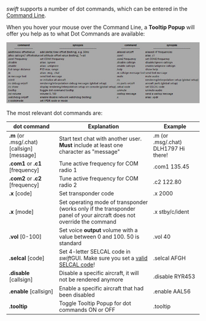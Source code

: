 <!--
    SPDX-FileCopyrightText: Copyright (C) swift Project Community / Contributors
    SPDX-License-Identifier: GFDL-1.3-only
-->

*swift* supports a number of dot commands, which can be entered in the [Command Line](./../documentation/swift_gui/text_chat_page.md#command-line).

When you hover your mouse over the Command Line, a **Tooltip Popup** will offer you help as to what Dot Commands are available:

![](./../img/manual_swiftgui_dotcommands_tooltips.jpg)

The most relevant dot commands are:

| dot command                                 | Explanation                                                                             | Example                              |
|-|-|-|
| **.m** (or .msg/.chat) [callsign] [message] | Start text chat with another user. **Must** include at least one character as "message" | .m (or .msg/.chat) DLH1797 Hi there! |
| **.com1** or **.c1** [frequency] | Tune active frequency for COM radio 1 | .com1 135.45 |
| **.com2** or **.c2** [frequency] | Tune active frequency for COM radio 2 | .c2 122.80 |
| **.x** [code] | Set transponder code | .x 2000 |
| **.x** [mode] | Set operating mode of transponder (works only if the transponder panel of your aircraft does not override the command | .x stby/c/ident |
| **.vol** [0-100] | Set voice **output** volume with a value between 0 and 100. 50 is standard | .vol 40 |
| **.selcal** [code]  | Set 4-letter SELCAL code in *swift*GUI. Make sure you set a [valid SELCAL code](./../documentation/swift_gui/cockpit_page.md#valid-vs-invalid-selcal-codes)! | .selcal AFGH |
| **.disable** [callsign]  | Disable a specific aircraft, it will not be rendered anymore | .disable RYR453 |
| **.enable** [callsign]  | Enable a specific aircraft that had been disabled | .enable AAL56 |
| **.tooltip** | Toggle Tooltip Popup for dot commands ON or OFF | .tooltip |
